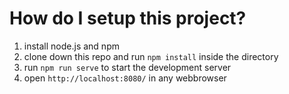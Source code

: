 # How do I setup this project?
1. install node.js and npm
2. clone down this repo and run `npm install` inside the directory
3. run `npm run serve` to start the development server
4. open `http://localhost:8080/` in any webbrowser